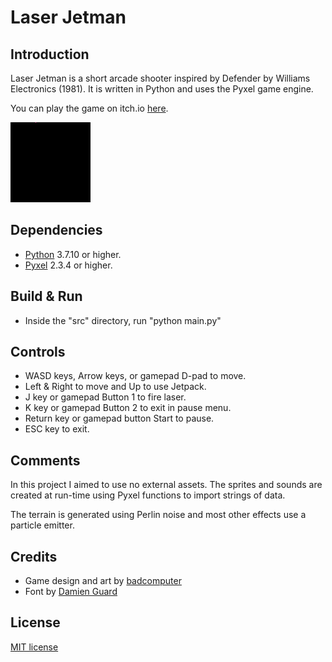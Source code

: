 # Laser Jetman

## Introduction
Laser Jetman is a short arcade shooter inspired by Defender by Williams Electronics (1981). It is written in Python and uses the Pyxel game engine.

You can play the game on itch.io [here](https://helpcomputer.itch.io/laser-jetman).

![](/images/prev01.gif?raw=true "")

## Dependencies
- [Python](https://www.python.org/) 3.7.10 or higher.
- [Pyxel](https://github.com/kitao/pyxel) 2.3.4 or higher.

## Build & Run
- Inside the "src" directory, run "python main.py"

## Controls
- WASD keys, Arrow keys, or gamepad D-pad to move.
- Left & Right to move and Up to use Jetpack.
- J key or gamepad Button 1 to fire laser.
- K key or gamepad Button 2 to exit in pause menu.
- Return key or gamepad button Start to pause.
- ESC key to exit.

## Comments
In this project I aimed to use no external assets. The sprites and sounds are created at run-time using Pyxel functions to import strings of data.

The terrain is generated using Perlin noise and most other effects use a particle emitter.

## Credits
- Game design and art by [badcomputer](https://twitter.com/badcomputer0)
- Font by [Damien Guard](https://damieng.com/)

## License
[MIT license](http://en.wikipedia.org/wiki/MIT_License)
